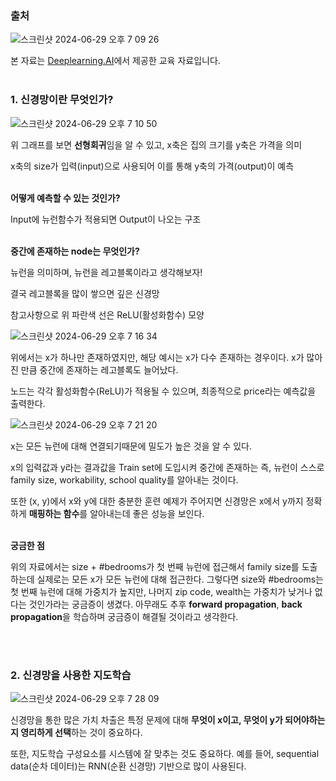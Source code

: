 ### 출처

![스크린샷 2024-06-29 오후 7 09 26](https://github.com/Kyeong6/google-ml/assets/100195725/66ee9675-1905-4c55-adee-435dfdac879a)

본 자료는 [Deeplearning.AI](http://Deeplearning.AI)에서 제공한 교육 자료입니다.
<br/></br>
### 1. 신경망이란 무엇인가?

![스크린샷 2024-06-29 오후 7 10 50](https://github.com/Kyeong6/google-ml/assets/100195725/f2b8e768-a2cd-43ad-bdee-8f34191f4fdb)

위 그래프를 보면 **선형회귀**임을 알 수 있고, x축은 집의 크기를 y축은 가격을 의미

x축의 size가 입력(input)으로 사용되어 이를 통해 y축의 가격(output)이 예측
<br/></br>

**어떻게 예측할 수 있는 것인가?**

Input에 뉴런함수가 적용되면 Output이 나오는 구조
<br/></br>

**중간에 존재하는 node는 무엇인가?**

뉴런을 의미하며, 뉴런을 레고블록이라고 생각해보자!

결국 레고블록을 많이 쌓으면 깊은 신경망

참고사항으로 위 파란색 선은 ReLU(활성화함수) 모양

![스크린샷 2024-06-29 오후 7 16 34](https://github.com/Kyeong6/google-ml/assets/100195725/35c21f45-aac0-478e-8af5-26210214def3)

위에서는 x가 하나만 존재하였지만, 해당 예시는 x가 다수 존재하는 경우이다. x가 많아진 만큼 중간에 존재하는 레고블록도 늘어났다. 

노드는 각각 활성화함수(ReLU)가 적용될 수 있으며, 최종적으로 price라는 예측값을 출력한다.

 

![스크린샷 2024-06-29 오후 7 21 20](https://github.com/Kyeong6/google-ml/assets/100195725/f18a8736-f83a-41af-8c41-9f0a4d00f0c6)

x는 모든 뉴런에 대해 연결되기때문에 밀도가 높은 것을 알 수 있다.

x의 입력값과 y라는 결과값을 Train set에 도입시켜 중간에 존재하는 즉, 뉴런이 스스로 family size, workability, school quality를 알아내는 것이다. 

또한 (x, y)에서 x와 y에 대한 충분한 훈련 예제가 주어지면 신경망은 x에서 y까지 정확하게 **매핑하는 함수**를 알아내는데 좋은 성능을 보인다. 
<br/></br>

**궁금한 점**

위의 자료에서는 size + #bedrooms가 첫 번째 뉴런에 접근해서 family size를 도출하는데 실제로는 모든 x가 모든 뉴런에 대해 접근한다. 그렇다면 size와 #bedrooms는 첫 번째 뉴런에 대해 가중치가 높지만, 나머지 zip code, wealth는 가중치가 낮거나 없다는 것인가라는 궁금증이 생겼다. 아무래도 추후 **forward propagation**, **back propagation**을 학습하며 궁금증이 해결될 것이라고 생각한다.

<br/></br>
### 2. 신경망을 사용한 지도학습

![스크린샷 2024-06-29 오후 7 28 09](https://github.com/Kyeong6/google-ml/assets/100195725/33fdb173-0cfd-4813-9551-ee1c841e65f5)

신경망을 통한 많은 가치 차출은 특정 문제에 대해 **무엇이 x이고, 무엇이 y가 되어야하는지 영리하게 선택**하는 것이 중요하다.

또한, 지도학습 구성요소를 시스템에 잘 맞추는 것도 중요하다. 예를 들어, sequential data(순차 데이터)는 RNN(순환 신경망) 기반으로 많이 사용된다.